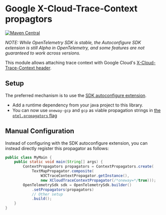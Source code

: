 # Google X-Cloud-Trace-Context propagtors

[![Maven Central][maven-image]][maven-url]

*NOTE: While OpenTelemetry SDK is stable, the Autoconfigure SDK extension is still Alpha in OpenTelemetry, and some features are not guaranteed to work across versions.*

This module allows attaching trace context with Google Cloud's [X-Cloud-Trace-Context header](https://cloud.google.com/trace/docs/setup#force-trace).


## Setup

The preferred mechanism is to use the [SDK autoconfigure extension](https://github.com/open-telemetry/opentelemetry-java/tree/main/sdk-extensions/autoconfigure).

- Add a runtime dependency from your java project to this library.
- You can now use `oneway-gcp` and `gcp` as viable propagation strings in [the `otel.propagators` flag](https://github.com/open-telemetry/opentelemetry-java/tree/main/sdk-extensions/autoconfigure#propagator)


## Manual Configuration

Instead of configuring with the SDK autoconfigure extension, you can instead directly register this propagator as 
follows:

```java
public class MyMain {
    public static void main(String[] args) {
        ContextPropagators propagators = ContextPropagators.create(
            TextMapPropagator.composite(
                W3CTraceContextPropagator.getInstance(),
                new XCloudTraceContextPropagator(/*oneway=*/true)));
        OpenTelemetrySdk sdk = OpenTelemetrySdk.builder()
            .setPropagators(propagators)
            // Other setup
            .build();
    }
}
```

[maven-image]: https://maven-badges.herokuapp.com/maven-central/com.google.cloud.opentelemetry/propagators-gcp/badge.svg
[maven-url]: https://maven-badges.herokuapp.com/maven-central/com.google.cloud.opentelemetry/propagators-gcp